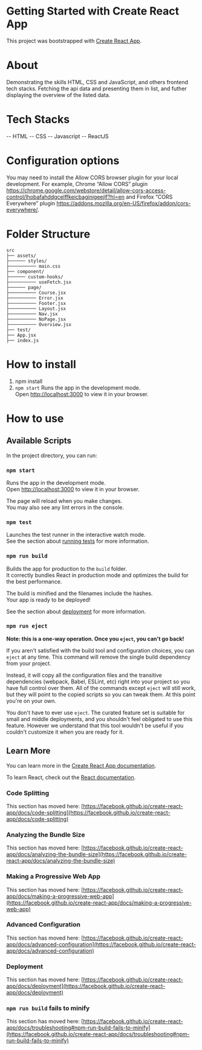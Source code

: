 # Getting Started with Create React App

This project was bootstrapped with [Create React App](https://github.com/facebook/create-react-app).

# About

Demonstrating the skills HTML, CSS and JavaScript, and others frontend tech stacks.
Fetching the api data and presenting them in list, and futher displaying the overview of the listed data.


# Tech Stacks
-- HTML
-- CSS
-- Javascript
-- ReactJS


# Configuration options
You may need to install the Allow CORS browser plugin for your local development. For example, Chrome “Allow CORS” plugin https://chrome.google.com/webstore/detail/allow-cors-access-control/lhobafahddgcelffkeicbaginigeejlf?hl=en and Firefox “CORS Everywhere” plugin https://addons.mozilla.org/en-US/firefox/addon/cors-everywhere/.


# Folder Structure
```
src
├── assets/
├────── styles/
├────────── main.css
├── component/
├────── custom-hooks/
├────────── useFetch.jsx
├────── page/
├────────── Course.jsx
├────────── Error.jsx
├────────── Footer.jsx
├────────── Layout.jsx
├────────── Nav.jsx
├────────── NoPage.jsx
├────────── Overview.jsx
├── test/
├── App.jsx
├── index.js
```
# How to install
 1. npm install
 2. `npm start`
 Runs the app in the development mode.\
Open [http://localhost:3000](http://localhost:3000) to view it in your browser.
  

# How to use

## Available Scripts

In the project directory, you can run:

### `npm start`

Runs the app in the development mode.\
Open [http://localhost:3000](http://localhost:3000) to view it in your browser.

The page will reload when you make changes.\
You may also see any lint errors in the console.

### `npm test`

Launches the test runner in the interactive watch mode.\
See the section about [running tests](https://facebook.github.io/create-react-app/docs/running-tests) for more information.

### `npm run build`

Builds the app for production to the `build` folder.\
It correctly bundles React in production mode and optimizes the build for the best performance.

The build is minified and the filenames include the hashes.\
Your app is ready to be deployed!

See the section about [deployment](https://facebook.github.io/create-react-app/docs/deployment) for more information.

### `npm run eject`

**Note: this is a one-way operation. Once you `eject`, you can't go back!**

If you aren't satisfied with the build tool and configuration choices, you can `eject` at any time. This command will remove the single build dependency from your project.

Instead, it will copy all the configuration files and the transitive dependencies (webpack, Babel, ESLint, etc) right into your project so you have full control over them. All of the commands except `eject` will still work, but they will point to the copied scripts so you can tweak them. At this point you're on your own.

You don't have to ever use `eject`. The curated feature set is suitable for small and middle deployments, and you shouldn't feel obligated to use this feature. However we understand that this tool wouldn't be useful if you couldn't customize it when you are ready for it.

## Learn More

You can learn more in the [Create React App documentation](https://facebook.github.io/create-react-app/docs/getting-started).

To learn React, check out the [React documentation](https://reactjs.org/).

### Code Splitting

This section has moved here: [https://facebook.github.io/create-react-app/docs/code-splitting](https://facebook.github.io/create-react-app/docs/code-splitting)

### Analyzing the Bundle Size

This section has moved here: [https://facebook.github.io/create-react-app/docs/analyzing-the-bundle-size](https://facebook.github.io/create-react-app/docs/analyzing-the-bundle-size)

### Making a Progressive Web App

This section has moved here: [https://facebook.github.io/create-react-app/docs/making-a-progressive-web-app](https://facebook.github.io/create-react-app/docs/making-a-progressive-web-app)

### Advanced Configuration

This section has moved here: [https://facebook.github.io/create-react-app/docs/advanced-configuration](https://facebook.github.io/create-react-app/docs/advanced-configuration)

### Deployment

This section has moved here: [https://facebook.github.io/create-react-app/docs/deployment](https://facebook.github.io/create-react-app/docs/deployment)

### `npm run build` fails to minify

This section has moved here: [https://facebook.github.io/create-react-app/docs/troubleshooting#npm-run-build-fails-to-minify](https://facebook.github.io/create-react-app/docs/troubleshooting#npm-run-build-fails-to-minify)
